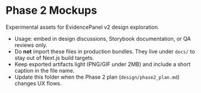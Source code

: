 # Phase 2 Mockups

Experimental assets for EvidencePanel v2 design exploration.

- Usage: embed in design discussions, Storybook documentation, or QA reviews only.
- Do **not** import these files in production bundles. They live under `docs/` to stay out of Next.js build targets.
- Keep exported artifacts light (PNG/GIF under 2MB) and include a short caption in the file name.
- Update this folder when the Phase 2 plan (`design/phase2_plan.md`) changes UX flows.
